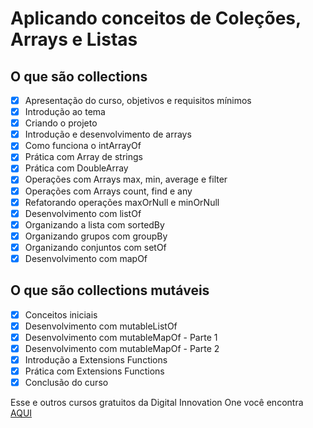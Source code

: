 # Aplicando conceitos de Coleções, Arrays e Listas


## O que são collections
- [x] Apresentação do curso, objetivos e requisitos mínimos
- [x] Introdução ao tema
- [x] Criando o projeto
- [x] Introdução e desenvolvimento de arrays
- [x] Como funciona o intArrayOf
- [x] Prática com Array de strings
- [x] Prática com DoubleArray
- [x] Operações com Arrays max, min, average e filter
- [x] Operações com Arrays count, find e any
- [x] Refatorando operações maxOrNull e minOrNull
- [x] Desenvolvimento com listOf
- [x] Organizando a lista com sortedBy
- [x] Organizando grupos com groupBy
- [x] Organizando conjuntos com setOf
- [x] Desenvolvimento com mapOf

## O que são collections mutáveis
- [x] Conceitos iniciais
- [x] Desenvolvimento com mutableListOf
- [x] Desenvolvimento com mutableMapOf - Parte 1
- [x] Desenvolvimento com mutableMapOf - Parte 2
- [x] Introdução a Extensions Functions
- [x] Prática com Extensions Functions
- [x] Conclusão do curso

Esse e outros cursos gratuitos da Digital Innovation One você encontra [AQUI](https://digitalinnovation.one/)